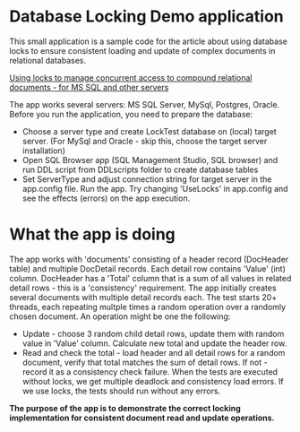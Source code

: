 ﻿# Database Locking Demo application
This small application is a sample code for the article about using database locks to ensure consistent loading and update of complex documents in relational databases. 

[Using locks to manage concurrent access to compound relational documents - for MS SQL and other servers](http://www.codeproject.com/Articles/1117051/Using-locks-to-manage-concurrent-access-to-compoun)

The app works several servers: MS SQL Server, MySql, Postgres, Oracle. 
Before you run the application, you need to prepare the database:
* Choose a server type and create LockTest database on (local) target server. (For MySql and Oracle - skip this, choose the target server installation)
* Open SQL Browser app (SQL Management Studio, SQL browser) and run DDL script from DDLscripts folder to create database tables
* Set ServerType and adjust connection string for target server in the app.config file. 
Run the app. Try changing 'UseLocks' in app.config and see the effects (errors) on the app execution. 

# What the app is doing  
The app works with 'documents' consisting of a header record (DocHeader table) and multiple DocDetail records. Each detail row contains 'Value' (int) column. DocHeader has a 'Total' column that is a sum of all values in related detail rows - this is a 'consistency' requirement.
The app initially creates several documents with multiple detail records each. The test starts 20+ threads, each repeating multple times a random operation over a randomly chosen document. An operation might be one the following: 
* Update - choose 3 random child detail rows, update them with random value in 'Value' column. Calculate new total and update the header row. 
* Read and check the total - load header and all detail rows for a random document, verify that total matches the sum of detail rows. If not - record it as a consistency check failure. 
When the tests are executed without locks, we get multiple deadlock and consistency load errors. If we use locks, the tests should run without any errors. 

**The purpose of the app is to demonstrate the correct locking implementation for consistent document read and update operations.** 
